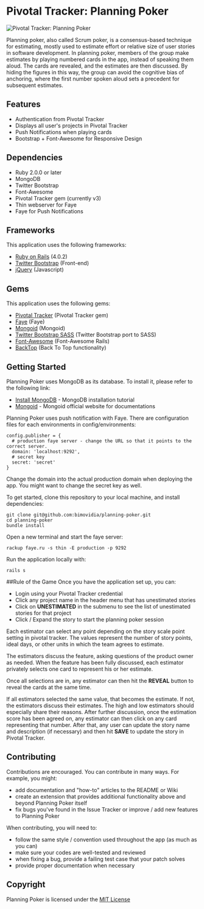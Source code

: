 # Pivotal Tracker: Planning Poker

![Pivotal Tracker: Planning Poker](http://bimovidia.com/images/planning-poker.png)

Planning poker, also called Scrum poker, is a consensus-based technique for estimating, mostly used to estimate effort or relative size of user stories in software development. In planning poker, members of the group make estimates by playing numbered cards in the app, instead of speaking them aloud. The cards are revealed, and the estimates are then discussed. By hiding the figures in this way, the group can avoid the cognitive bias of anchoring, where the first number spoken aloud sets a precedent for subsequent estimates.

## Features
* Authentication from Pivotal Tracker
* Displays all user's projects in Pivotal Tracker
* Push Notifications when playing cards
* Bootstrap + Font-Awesome for Responsive Design

## Dependencies
* Ruby 2.0.0 or later
* MongoDB
* Twitter Bootstrap
* Font-Awesome
* Pivotal Tracker gem (currently v3)
* Thin webserver for Faye
* Faye for Push Notifications

## Frameworks
This application uses the following frameworks:

* [Ruby on Rails](http://rubyonrails.org/) (4.0.2)
* [Twitter Bootstrap](http://twitter.github.com/bootstrap/) (Front-end)
* [jQuery](http://jquery.com/) (Javascript)

## Gems
This application uses the following gems:

* [Pivotal Tracker](https://github.com/jsmestad/pivotal-tracker) (Pivotal Tracker gem)
* [Faye](http://faye.jcoglan.com/) (Faye)
* [Mongoid](https://github.com/mongoid/mongoid) (Mongoid)
* [Twitter Bootstrap SASS](https://github.com/twbs/bootstrap-sass) (Twitter Bootstrap port to SASS)
* [Font-Awesome](https://github.com/bokmann/font-awesome-rails) (Font-Awesome Rails)
* [BackTop](https://github.com/bimovidia/backtop) (Back To Top functionality)

## Getting Started

Planning Poker uses MongoDB as its database. To install it, please refer to the following link: 

* [Install MongoDB](http://docs.mongodb.org/manual/installation/) - MongoDB installation tutorial
* [Mongoid](http://mongoid.org/en/mongoid/index.html) - Mongoid official website for documentations

Planning Poker uses push notification with Faye. There are configuration files for each environments in config/environments:

    config.publisher = {
      # production faye server - change the URL so that it points to the correct server.
      domain: 'localhost:9292',
      # secret key
      secret: 'secret'
    }

Change the domain into the actual production domain when deploying the app. You might want to change the secret key as well. 

To get started, clone this repository to your local machine, and install dependencies:

```shell
git clone git@github.com:bimovidia/planning-poker.git
cd planning-poker
bundle install
```

Open a new terminal and start the faye server:

```shell
rackup faye.ru -s thin -E production -p 9292
```

Run the application locally with:

```shell
rails s
```

##Rule of the Game
Once you have the application set up, you can:

* Login using your Pivotal Tracker credential
* Click any project name in the header menu that has unestimated stories
* Click on **UNESTIMATED** in the submenu to see the list of unestimated stories for that project
* Click / Expand the story to start the planning poker session

Each estimator can select any point depending on the story scale point setting in pivotal tracker. The values represent the number of story points, ideal days, or other units in which the team agrees to estimate.

The estimators discuss the feature, asking questions of the product owner as needed. When the feature has been fully discussed, each estimator privately selects one card to represent his or her estimate.

Once all selections are in, any estimator can then hit the **REVEAL** button to reveal the cards at the same time.

If all estimators selected the same value, that becomes the estimate. If not, the estimators discuss their estimates. The high and low estimators should especially share their reasons. After further discussion, once the estimation score has been agreed on, any estimator can then click on any card representing that number. After that, any user can update the story name and description (if necessary) and then hit **SAVE** to update the story in Pivotal Tracker.

## Contributing
Contributions are encouraged. You can contribute in many ways. For example, you might:

* add documentation and "how-to" articles to the README or Wiki
* create an extension that provides additional functionality above and beyond Planning Poker itself
* fix bugs you've found in the Issue Tracker or improve / add new features to Planning Poker

When contributing, you will need to:

* follow the same style / convention used throughout the app (as much as you can)
* make sure your codes are well-tested and reviewed
* when fixing a bug, provide a failing test case that your patch solves
* provide proper documentation when necessary

## Copyright

Planning Poker is licensed under the [MIT License](http://opensource.org/licenses/mit-license.html)
